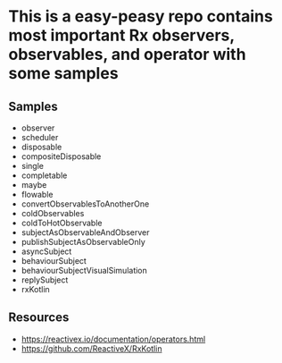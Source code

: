 # This is a easy-peasy repo contains most important Rx observers, observables, and operator with some samples

## Samples

* observer
* scheduler
* disposable
* compositeDisposable
* single
* completable
* maybe
* flowable
* convertObservablesToAnotherOne
* coldObservables
* coldToHotObservable
* subjectAsObservableAndObserver
* publishSubjectAsObservableOnly
* asyncSubject
* behaviourSubject
* behaviourSubjectVisualSimulation
* replySubject
* rxKotlin

## Resources
* https://reactivex.io/documentation/operators.html
* https://github.com/ReactiveX/RxKotlin
